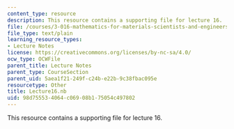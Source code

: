 ```yaml
---
content_type: resource
description: This resource contains a supporting file for lecture 16.
file: /courses/3-016-mathematics-for-materials-scientists-and-engineers-fall-2005/98d755534064c06908b175054c497802_Lecture16.nb
file_type: text/plain
learning_resource_types:
- Lecture Notes
license: https://creativecommons.org/licenses/by-nc-sa/4.0/
ocw_type: OCWFile
parent_title: Lecture Notes
parent_type: CourseSection
parent_uid: 5aea1f21-249f-c24b-e22b-9c38fbac095e
resourcetype: Other
title: Lecture16.nb
uid: 98d75553-4064-c069-08b1-75054c497802
---
```

This resource contains a supporting file for lecture 16.